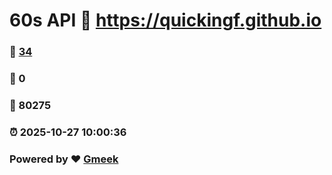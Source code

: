 # 60s API :link: https://quickingf.github.io 
### :page_facing_up: [34](https://quickingf.github.io/tag.html) 
### :speech_balloon: 0 
### :hibiscus: 80275 
### :alarm_clock: 2025-10-27 10:00:36 
### Powered by :heart: [Gmeek](https://github.com/Meekdai/Gmeek)
